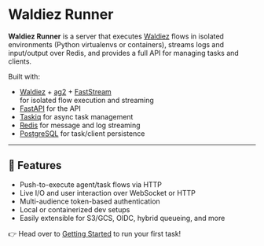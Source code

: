 # Waldiez Runner

**Waldiez Runner** is a server that executes [Waldiez](https://github.com/waldiez/waldiez) flows in isolated environments (Python virtualenvs or containers), streams logs and input/output over Redis, and provides a full API for managing tasks and clients.

Built with:

- [Waldiez](https://github.com/waldiez/waldiez) + [ag2](https://github.com/ag2ai/ag2) + [FastStream](https://github.com/ag2ai/faststream)  
  for isolated flow execution and streaming
- [FastAPI](https://fastapi.tiangolo.com/) for the API
- [Taskiq](https://taskiq.readthedocs.io/) for async task management
- [Redis](https://redis.io/) for message and log streaming
- [PostgreSQL](https://www.postgresql.org/) for task/client persistence

---

## 🚀 Features

- Push-to-execute agent/task flows via HTTP
- Live I/O and user interaction over WebSocket or HTTP
- Multi-audience token-based authentication
- Local or containerized dev setups
- Easily extensible for S3/GCS, OIDC, hybrid queueing, and more

👉 Head over to [Getting Started](getting-started.md) to run your first task!
